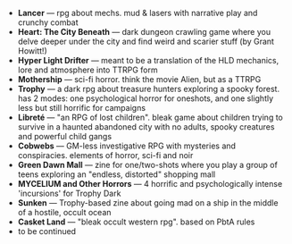 <!-- TITLE: RPGs -->
<!-- SUBTITLE: Short summaries of various TTRPGS -->

- **Lancer** ⁠— rpg about mechs. mud & lasers with narrative play and crunchy combat
- **Heart: The City Beneath** ⁠— dark dungeon crawling game where you delve deeper under the city and find weird and scarier stuff (by Grant Howitt!)
- **Hyper Light Drifter** ⁠— meant to be a translation of the HLD mechanics, lore and atmosphere into TTRPG form
- **Mothership** ⁠— sci-fi horror. think the movie Alien, but as a TTRPG
- **Trophy** — a dark rpg about treasure hunters exploring a spooky forest. has 2 modes: one psychological horror for oneshots, and one slightly less but still horrific for campaigns
- **Libreté** — "an RPG of lost children". bleak game about children trying to survive in a haunted abandoned city with no adults, spooky creatures and powerful child gangs 
- **Cobwebs** — GM-less investigative RPG with mysteries and conspiracies. elements of horror, sci-fi and noir
- **Green Dawn Mall** — zine for one/two-shots where you play a group of teens exploring an "endless, distorted" shopping mall
- **MYCELIUM and Other Horrors** — 4 horrific and psychologically intense 'incursions' for Trophy Dark
- **Sunken** — Trophy-based zine about going mad on a ship in the middle of a hostile, occult ocean
- **Casket Land** — "bleak occult western rpg". based on PbtA rules
- to be continued